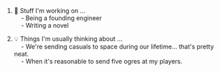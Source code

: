 1. 💭 Stuff I'm working on ...  
&nbsp;&nbsp;&nbsp;&nbsp;- Being a founding engineer  
&nbsp;&nbsp;&nbsp;&nbsp;- Writing a novel  

  
2. 💡 Things I'm usually thinking about ...  
&nbsp;&nbsp;&nbsp;&nbsp;- We're sending casuals to space during our lifetime... that's pretty neat.  
&nbsp;&nbsp;&nbsp;&nbsp;- When it's reasonable to send five ogres at my players.  
